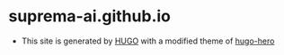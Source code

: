 # suprema-ai.github.io

- This site is generated by [HUGO](https://gohugo.io/) with a modified theme of [hugo-hero](https://hugo-hero.netlify.app/)